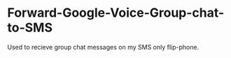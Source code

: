 # Forward-Google-Voice-Group-chat-to-SMS
Used to recieve group chat messages on my SMS only flip-phone.
